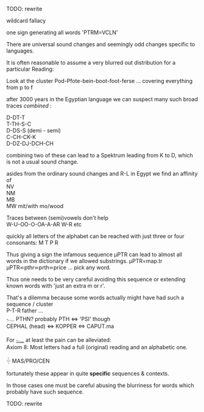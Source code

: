 TODO: rewrite  

wildcard fallacy  

one sign generating all words 'PTRM=VCLN'  

There are universal sound changes and seemingly odd changes specific to languages.  

It is often reasonable to assume a very blurred out distribution for a particular Reading:  

Look at the cluster Pod-Pfote-bein-boot-foot-ferse ... covering everything from p to f  

after 3000 years in the Egyptian language we can suspect many such broad traces *combined* :  

D-DT-T  
T-TH-S-C  
D-DS-S (demi - semi)  
C-CH-CK-K  
D-DZ-DJ-DCH-CH  

combining two of these can lead to a Spektrum leading from K to D, which is not a usual sound change.  

asides from the ordinary sound changes and R-L in Egypt we find an affinity of  
NV  
NM  
MB  
MW  mit/with mo/wood  


Traces between (semi)vowels don't help  
W-U-OO-O-OA-A-AR W-R etc  

quickly all letters of the alphabet can be reached with just three or four consonants: M T P R  

Thus giving a sign the infamous sequence µPTR can lead to almost all words in the dictionary if we allowed substrings. µPTR=map.tr µPTR⋍pthr⋍prth⋍price …  pick any word.  

Thus one needs to be very careful avoiding this sequence or extending known words with 'just an extra m or r'.  

That's a dilemma because some words actually might have had such a sequence / cluster  
P-T-R father ...  
𓆑 PTHN? probably PTH ⇔ 'PSI' though  
CEPHAL (head) ⇔ KOPPER ⇔ CAPUT.ma  

For [𓆑](𓆑) at least the pain can be alleviated:  
Axiom 8: Most letters had a full (original) reading and an alphabetic one.  

𓏶 MAS/PRO/CEN  

fortunately these appear in quite **specific** sequences & contexts.  

In those cases one must be careful abusing the blurriness for words which probably have such sequence.  

TODO: rewrite  
